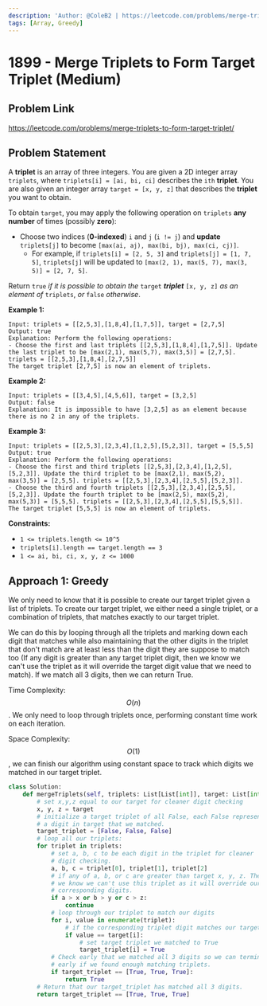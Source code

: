```yaml
---
description: 'Author: @ColeB2 | https://leetcode.com/problems/merge-triplets-to-form-target-triplet/'
tags: [Array, Greedy]
---
```


# 1899 - Merge Triplets to Form Target Triplet (Medium)

## Problem Link

https://leetcode.com/problems/merge-triplets-to-form-target-triplet/

## Problem Statement

A **triplet** is an array of three integers. You are given a 2D integer array `triplets`, where `triplets[i] = [ai, bi, ci]` describes the `ith` **triplet**. You are also given an integer array `target = [x, y, z]` that describes the **triplet** you want to obtain.

To obtain `target`, you may apply the following operation on `triplets` **any number** of times (possibly **zero**):

- Choose two indices (**0-indexed**) `i` and `j` (`i != j`) and **update** `triplets[j]` to become `[max(ai, aj), max(bi, bj), max(ci, cj)]`.
    - For example, if `triplets[i] = [2, 5, 3]` and `triplets[j] = [1, 7, 5]`, `triplets[j]` will be updated to `[max(2, 1), max(5, 7), max(3, 5)] = [2, 7, 5]`.

Return `true` _if it is possible to obtain the_ `target` _**triplet**_ `[x, y, z]` _as an element of_ `triplets`, _or_ `false` _otherwise_.


**Example 1:**

```
Input: triplets = [[2,5,3],[1,8,4],[1,7,5]], target = [2,7,5]
Output: true
Explanation: Perform the following operations:
- Choose the first and last triplets [[2,5,3],[1,8,4],[1,7,5]]. Update the last triplet to be [max(2,1), max(5,7), max(3,5)] = [2,7,5]. triplets = [[2,5,3],[1,8,4],[2,7,5]]
The target triplet [2,7,5] is now an element of triplets.
```

**Example 2:**

```
Input: triplets = [[3,4,5],[4,5,6]], target = [3,2,5]
Output: false
Explanation: It is impossible to have [3,2,5] as an element because there is no 2 in any of the triplets.
```

**Example 3:**

```
Input: triplets = [[2,5,3],[2,3,4],[1,2,5],[5,2,3]], target = [5,5,5]
Output: true
Explanation: Perform the following operations:
- Choose the first and third triplets [[2,5,3],[2,3,4],[1,2,5],[5,2,3]]. Update the third triplet to be [max(2,1), max(5,2), max(3,5)] = [2,5,5]. triplets = [[2,5,3],[2,3,4],[2,5,5],[5,2,3]].
- Choose the third and fourth triplets [[2,5,3],[2,3,4],[2,5,5],[5,2,3]]. Update the fourth triplet to be [max(2,5), max(5,2), max(5,3)] = [5,5,5]. triplets = [[2,5,3],[2,3,4],[2,5,5],[5,5,5]].
The target triplet [5,5,5] is now an element of triplets.
```

**Constraints:**

- `1 <= triplets.length <= 10^5`
- `triplets[i].length == target.length == 3`
- `1 <= ai, bi, ci, x, y, z <= 1000`

## Approach 1: Greedy

We only need to know that it is possible to create our target triplet given a list of triplets. To create our target triplet, we either need a single triplet, or a combination of triplets, that matches exactly to our target triplet. 

We can do this by looping through all the triplets and marking down each digit that matches while also maintaining that the other digits in the triplet that don't match are at least less than the digit they are suppose to match too (If any digit is greater than any target triplet digit, then we know we can't use the triplet as it will override the target digit value that we need to match). If we match all 3 digits, then we can return True.

Time Complexity: $$O(n)$$. We only need to loop through triplets once, performing constant time work on each iteration.

Space Complexity: $$O(1)$$, we can finish our algorithm using constant space to track which digits we matched in our target triplet.

<Tabs>
<TabItem value="python" label="Python">
<SolutionAuthor name="@ColeB2"/>

```py
class Solution:
    def mergeTriplets(self, triplets: List[List[int]], target: List[int]) -> bool:
        # set x,y,z equal to our target for cleaner digit checking
        x, y, z = target
        # initialize a target triplet of all False, each False represents
        # a digit in target that we matched.
        target_triplet = [False, False, False]
        # loop all our triplets:
        for triplet in triplets:
            # set a, b, c to be each digit in the triplet for cleaner
            # digit checking.
            a, b, c = triplet[0], triplet[1], triplet[2]
            # if any of a, b, or c are greater than target x, y, z. Then
            # we know we can't use this triplet as it will override our
            # corresponding digits.
            if a > x or b > y or c > z:
                continue
            # loop through our triplet to match our digits
            for i, value in enumerate(triplet):
                # if the corresponding triplet digit matches our target
                if value == target[i]:
                    # set target triplet we matched to True
                    target_triplet[i] = True
            # Check early that we matched all 3 digits so we can terminate
            # early if we found enough matching triplets.
            if target_triplet == [True, True, True]:
                return True
        # Return that our target_triplet has matched all 3 digits.
        return target_triplet == [True, True, True]
```

</TabItem>
</Tabs>
